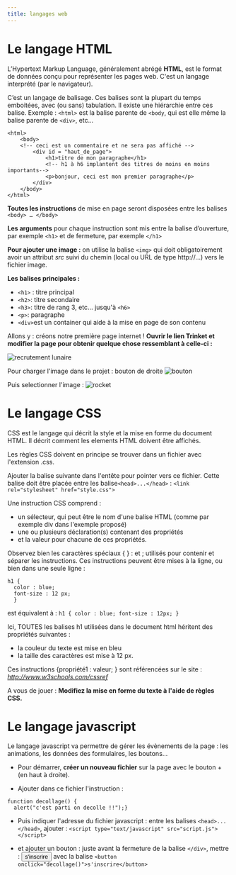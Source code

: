```yaml
---
title: langages web
---
```


# Le langage HTML

L’Hypertext Markup Language, généralement abrégé **HTML**, est le format de données conçu pour représenter les pages web. C'est un langage interprété (par le navigateur). 

C’est un langage de balisage. Ces balises sont la plupart du temps emboitées, avec (ou sans) tabulation. Il existe une hiérarchie entre ces balise.  Exemple :  `<html>` est la balise parente de `<body`, qui est elle même la balise parente de `<div>`, etc...

```
<html>
    <body>
    <!-- ceci est un commentaire et ne sera pas affiché -->
        <div id = "haut_de_page">
            <h1>titre de mon paragraphe</h1>
            <!-- h1 à h6 implantent des titres de moins en moins importants-->  
            <p>bonjour, ceci est mon premier paragraphe</p>
        </div>
    </body>
</html>  
```

**Toutes les instructions** de mise en page seront disposées entre les balises `<body> … </body>`

**Les arguments** pour chaque instruction sont mis entre la balise d’ouverture, par exemple `<h1>` et de fermeture, par exemple `</h1>`

**Pour ajouter une image :** on utilise la balise `<img>` qui doit obligatoirement avoir un attribut *src* suivi du chemin (local ou URL de type http://...) vers le fichier image.

**Les balises principales :**

* `<h1>` : titre principal
* `<h2>`: titre secondaire
* `<h3>`: titre de rang 3, etc... jusqu'à `<h6>`
* `<p>`: paragraphe
* `<div>`est un container qui aide à la mise en page de son contenu



Allons y : créons notre première page internet ! **Ouvrir le lien Trinket et modifier la page pour obtenir quelque chose ressemblant à celle-ci :**

![recrutement lunaire](../images/lune.png)

Pour charger l'image dans le projet : bouton de droite
![bouton](../images/bouton.png)


Puis selectionner l'image : 
![rocket](../images/rocket.png)

# Le langage CSS
 CSS est le langage qui décrit la style et la mise en forme du document HTML. Il décrit comment les elements HTML doivent être affichés.  
 
 Les règles CSS doivent en principe se trouver dans un fichier avec l'extension .css.
 
 Ajouter la balise suivante dans l'entête pour pointer vers ce fichier. Cette balise doit être placée entre les balise`<head>...</head>` : 
`<link rel="stylesheet" href="style.css">`

Une instruction CSS comprend : 

* un sélecteur, qui peut être le nom d'une balise HTML (comme par exemple div dans l'exemple proposé) 
* une ou plusieurs déclaration(s) contenant des propriétés
* et la valeur pour chacune de ces propriétés. 

Observez bien les caractères spéciaux {  } : et ; utilisés pour contenir et séparer les instructions.
Ces instructions peuvent être mises à la ligne, ou bien dans une seule ligne : 


```
h1 {
  color : blue;
  font-size : 12 px;
  }
```

est équivalent à :
`h1 { color : blue; font-size : 12px; }`

Ici, TOUTES les balises h1 utilisées dans le document html héritent des propriétés suivantes : 
* la couleur du texte est mise en bleu
* la taille des caractères est mise à 12 px.

Ces instructions {propriété1 : valeur; } sont référencées sur le site : *http://www.w3schools.com/cssref*


A vous de jouer : **Modifiez la mise en forme du texte à l'aide de règles CSS.**


# Le langage javascript
Le langage javascript va permettre de gérer les évènements de la page : les animations, les données des formulaires, les boutons...

* Pour démarrer, **créer un nouveau fichier** sur la page avec le bouton + (en haut à droite).

* Ajouter dans ce fichier l'instruction : 

```
function decollage() { 
  alert("c'est parti on decolle !!");}
```

* Puis indiquer l'adresse du fichier javascript : entre les balises `<head>...</head>`, ajouter : 
`<script type="text/javascript" src="script.js"></script>`

* et ajouter un bouton : juste avant la fermeture de la balise `</div>`, mettre : 
<button onclick="decollage()">s'inscrire</button> avec la balise `<button onclick="decollage()">s'inscrire</button>`